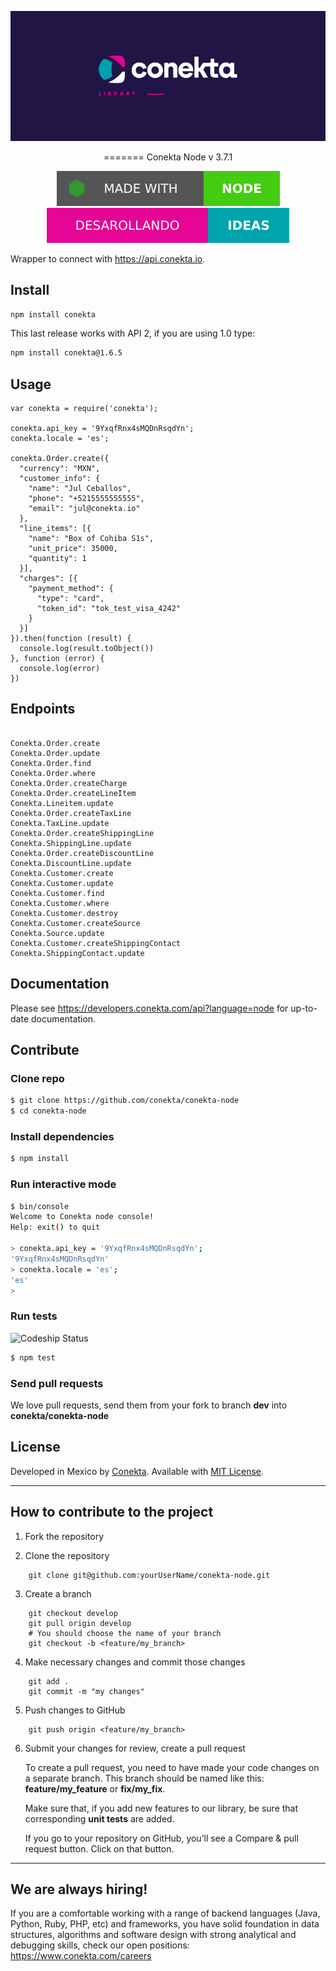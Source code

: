 ![README Cover Image](readme_files/banner-library.png)

<div align="center">

=======
Conekta Node v 3.7.1

[![Made with Node](readme_files/node_badge.svg)](https://nodejs.org) [![By Conekta](readme_files/conekta_badge.svg)](https://conekta.com)

</div>

Wrapper to connect with https://api.conekta.io.

## Install

```sh
npm install conekta
```

This last release works with API 2, if you are using 1.0 type:


```sh
npm install conekta@1.6.5
```

## Usage

```node
var conekta = require('conekta');

conekta.api_key = '9YxqfRnx4sMQDnRsqdYn';
conekta.locale = 'es';

conekta.Order.create({
  "currency": "MXN",
  "customer_info": {
    "name": "Jul Ceballos",
    "phone": "+5215555555555",
    "email": "jul@conekta.io"
  },
  "line_items": [{
    "name": "Box of Cohiba S1s",
    "unit_price": 35000,
    "quantity": 1
  }],
  "charges": [{
    "payment_method": {
      "type": "card",
      "token_id": "tok_test_visa_4242"
    }
  }]
}).then(function (result) {
  console.log(result.toObject())
}, function (error) {
  console.log(error)
})
```

## Endpoints

```node

Conekta.Order.create
Conekta.Order.update
Conekta.Order.find
Conekta.Order.where
Conekta.Order.createCharge
Conekta.Order.createLineItem
Conekta.Lineitem.update
Conekta.Order.createTaxLine
Conekta.TaxLine.update
Conekta.Order.createShippingLine
Conekta.ShippingLine.update
Conekta.Order.createDiscountLine
Conekta.DiscountLine.update
Conekta.Customer.create
Conekta.Customer.update
Conekta.Customer.find
Conekta.Customer.where
Conekta.Customer.destroy
Conekta.Customer.createSource
Conekta.Source.update
Conekta.Customer.createShippingContact
Conekta.ShippingContact.update

```

## Documentation

Please see https://developers.conekta.com/api?language=node for up-to-date documentation.

## Contribute

### Clone repo

```sh
$ git clone https://github.com/conekta/conekta-node
$ cd conekta-node
```

### Install dependencies

```sh
$ npm install
```

### Run interactive mode

```sh
$ bin/console
Welcome to Conekta node console!
Help: exit() to quit

> conekta.api_key = '9YxqfRnx4sMQDnRsqdYn';
'9YxqfRnx4sMQDnRsqdYn'
> conekta.locale = 'es';
'es'
> 
```

### Run tests

![Codeship Status](https://www.codeship.io/projects/51103310-1e4d-0131-0d84-5e49904adcd5/status)

```sh
$ npm test
```

### Send pull requests

We love pull requests, send them from your fork to branch **dev** into **conekta/conekta-node**

## License

Developed in Mexico by [Conekta](https://www.conekta.com). Available with [MIT License](LICENSE).

***

## How to contribute to the project

1. Fork the repository
 
2. Clone the repository
```
    git clone git@github.com:yourUserName/conekta-node.git
```
3. Create a branch
```
    git checkout develop
    git pull origin develop
    # You should choose the name of your branch
    git checkout -b <feature/my_branch>
```    
4. Make necessary changes and commit those changes
```
    git add .
    git commit -m "my changes"
```
5. Push changes to GitHub
```
    git push origin <feature/my_branch>
```
6. Submit your changes for review, create a pull request

   To create a pull request, you need to have made your code changes on a separate branch. This branch should be named like this: **feature/my_feature** or **fix/my_fix**.

   Make sure that, if you add new features to our library, be sure that corresponding **unit tests** are added.

   If you go to your repository on GitHub, you’ll see a Compare & pull request button. Click on that button.

***

## We are always hiring!

If you are a comfortable working with a range of backend languages (Java, Python, Ruby, PHP, etc) and frameworks, you have solid foundation in data structures, algorithms and software design with strong analytical and debugging skills, check our open positions: https://www.conekta.com/careers
